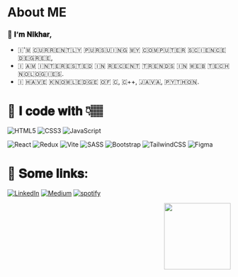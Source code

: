 <!---
Nikhar-savaliya/Nikhar-savaliya is a  special  repository because its `README.md` (this file) appears on your GitHub profile.
You can click the Preview link to take a look at your changes.
--->

# About ME

### 🥇 𝐈’𝐦 𝐍𝐢𝐤𝐡𝐚𝐫,
  - 🇮‌'🇲‌ 🇨‌🇺‌🇷‌🇷‌🇪‌🇳‌🇹‌🇱‌🇾‌ 🇵‌🇺‌🇷‌🇸‌🇺‌🇮‌🇳‌🇬‌ 🇲‌🇾‌ 🇨‌🇴‌🇲‌🇵‌🇺‌🇹‌🇪‌🇷‌ 🇸‌🇨‌🇮‌🇪‌🇳‌🇨‌🇪‌ 🇩‌🇪‌🇬‌🇷‌🇪‌🇪‌, <br>
  - 🇮‌ 🇦‌🇲‌ 🇮‌🇳‌🇹‌🇪‌🇷‌🇪‌🇸‌🇹‌🇪‌🇩‌ 🇮‌🇳‌ 🇷‌🇪‌🇨‌🇪‌🇳‌🇹‌ 🇹‌🇷‌🇪‌🇳‌🇩‌🇸‌ 🇮‌🇳‌ 🇼‌🇪‌🇧‌ 🇹‌🇪‌🇨‌🇭‌🇳‌🇴‌🇱‌🇴‌🇬‌🇮‌🇪‌🇸‌. <br>
  - 🇮‌ 🇭‌🇦‌🇻‌🇪‌ 🇰‌🇳‌🇴‌🇼‌🇱‌🇪‌🇩‌🇬‌🇪‌ 🇴‌🇫‌ 🇨‌, 🇨‌++, 🇯‌🇦‌🇻‌🇦‌, 🇵‌🇾‌🇹‌🇭‌🇴‌🇳‌.<br>


# 🥈 𝐈 𝐜𝐨𝐝𝐞 𝐰𝐢𝐭𝐡 👇🏽

![HTML5](https://img.shields.io/badge/html5-%23E34F26.svg?style=for-the-badge&logo=html5&logoColor=white)
![CSS3](https://img.shields.io/badge/css3-%231572B6.svg?style=for-the-badge&logo=css3&logoColor=white)
![JavaScript](https://img.shields.io/badge/javascript-%23323330.svg?style=for-the-badge&logo=javascript&logoColor=%23F7DF1E)


![React](https://img.shields.io/badge/react-%2320232a.svg?style=for-the-badge&logo=react&logoColor=%2361DAFB)
![Redux](https://img.shields.io/badge/redux-%23593d88.svg?style=for-the-badge&logo=redux&logoColor=white)
![Vite](https://img.shields.io/badge/vite-%23646CFF.svg?style=for-the-badge&logo=vite&logoColor=FFD62E)
![SASS](https://img.shields.io/badge/SASS-hotpink.svg?style=for-the-badge&logo=SASS&logoColor=white)
![Bootstrap](https://img.shields.io/badge/bootstrap-%238511FA.svg?style=for-the-badge&logo=bootstrap&logoColor=white)
![TailwindCSS](https://img.shields.io/badge/tailwindcss-%2338B2AC.svg?style=for-the-badge&logo=tailwind-css&logoColor=white)
![Figma](https://img.shields.io/badge/figma-%23F24E1E.svg?style=for-the-badge&logo=figma&logoColor=white)


# 🥉 𝐒𝐨𝐦𝐞 𝐥𝐢𝐧𝐤𝐬:
[![LinkedIn](https://img.shields.io/badge/linkedin-%230077B5.svg?style=for-the-badge&logo=linkedin&logoColor=white)](https://in.linkedin.com/in/nikharsavaliya)
[![Medium](https://img.shields.io/badge/Medium-12100E?style=for-the-badge&logo=medium&logoColor=white)]()
[![spotify](https://img.shields.io/badge/Spotify-1ED760?&style=for-the-badge&logo=spotify&logoColor=white)](https://open.spotify.com/playlist/7wndQ28HjM0JxUr63yN407?si=47095b7c2b414838)
<!-- [![upwork](https://img.shields.io/badge/UpWork-6FDA44?style=for-the-badge&logo=Upwork&logoColor=white)](https://www.upwork.com/freelancers/~017f53992c5d2f1186) -->

<img src="https://github.com/Nikhar-savaliya/Nikhar-savaliya/assets/127284370/5735d5aa-e4d1-4cb3-8962-1cca7879b197" width=150  align="right" />

